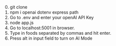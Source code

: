 0. git clone 
1. npm i openai dotenv express path 
2. Go to .env and enter your openAI API Key
3. node app.js
4. Go to localhost:5001 in browser. 
5. Type in foods separated by commas and hit enter.
6. Press alt in input field to turn on AI Mode 

